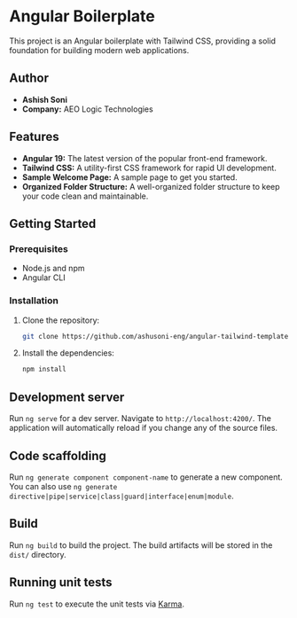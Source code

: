# Angular Boilerplate

This project is an Angular boilerplate with Tailwind CSS, providing a solid foundation for building modern web applications.

## Author

- **Ashish Soni**
- **Company:** AEO Logic Technologies

## Features

- **Angular 19:** The latest version of the popular front-end framework.
- **Tailwind CSS:** A utility-first CSS framework for rapid UI development.
- **Sample Welcome Page:** A sample page to get you started.
- **Organized Folder Structure:** A well-organized folder structure to keep your code clean and maintainable.

## Getting Started

### Prerequisites

- Node.js and npm
- Angular CLI

### Installation

1. Clone the repository:
   ```bash
   git clone https://github.com/ashusoni-eng/angular-tailwind-template.git
   ```
2. Install the dependencies:
   ```bash
   npm install
   ```

## Development server

Run `ng serve` for a dev server. Navigate to `http://localhost:4200/`. The application will automatically reload if you change any of the source files.

## Code scaffolding

Run `ng generate component component-name` to generate a new component. You can also use `ng generate directive|pipe|service|class|guard|interface|enum|module`.

## Build

Run `ng build` to build the project. The build artifacts will be stored in the `dist/` directory.

## Running unit tests

Run `ng test` to execute the unit tests via [Karma](https://karma-runner.github.io).
